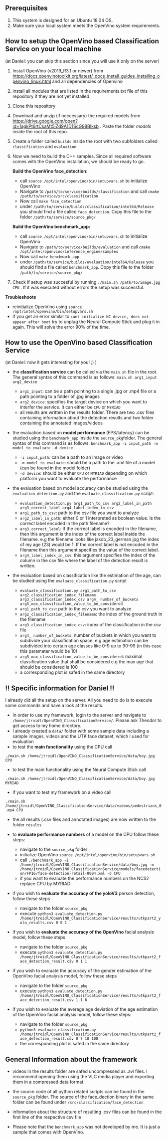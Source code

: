 ## Prerequisites
1. This system is designed for an Ubuntu 18.04 OS.
2. Make sure your local system meets the OpenVino system requirements.

## How to setup the OpenVino based Classification Service on your local machine 
(at Daniel: you can skip this section since you will use it only on the server)

  
1. Install OpenVino (v2019_R3.1 or newer) from https://docs.openvinotoolkit.org/latest/_docs_install_guides_installing_openvino_linux.html and all dependencies of Openvino
2. install all modules that are listed in the requirements.txt file of this repository if they are not yet installed
3. Clone this repository
4. Download and unzip (if neccessary) the required models from https://drive.google.com/open?id=1agkPt6rtCsaMt5iZd9A1D1ScG98BIksb . Paste the folder *models* inside the root of this repo.
5. Create a folder called `builds` inside the root with two subfolders called `classification` and `evaluation`
6. Now we need to build the C++ samples. Since all required software comes with the OpenVino installation, we should be ready to go.

    **Build the OpenVino face_detection:** 
    - call `source /opt/intel/openvino/bin/setupvars.sh` to initialize OpenVino
    - Navigate to `/path/to/service/builds/classification` and call `cmake /path/to/service/src/classification`
    - Now call `make face_detection`
    - under `/path/to/service/builds/classification/intel64/Release` you should find a file called `face_detection`. Copy this file to the folder `/path/to/service/source_pkg/`

    **Build the OpenVino benchmark_app:**
    - call `source /opt/intel/openvino/bin/setupvars.sh` to initialize OpenVino
    - Navigate to `/path/to/service/builds/evaluation` and call `cmake /opt/intel/openvino/inference_engine/samples`
    - Now call `make benchmark_app`
    - under `/path/to/service/builds/evaluation/intel64/Release` you should find a file called `benchmark_app`. Copy this file to the folder `/path/to/service/source_pkg/`

7. Check if setup was succesful by running `./main.sh /path/to/image.jpg CPU` . If it was executed without errors the setup was successful. 


**Troubleshoots**
 - reinitialize OpenVino using `source /opt/intel/openvino/bin/setupvars.sh`
 - if you get an error similar to `cant initialize NC device, does not appear after boot` try to unplug the Neural Compute Stick and plug it in again. This will solve the error 90% of the time.

## How to use the OpenVino based Classification Service
(at Daniel: now it gets interesting for you! ;) )

- the **classification service** can be called via the `main.sh` file in the root. The general syntax of this command is as follows: `main.sh arg1_input arg2_device`
    - `arg1_input`: can be a path pointing to a single .jpg or .mp4 file or a path pointing to a folder of .jpg images
    - `arg2_device`: specifies the target device on which you want to interfer the service. It can either be `CPU` or `MYRIAD`
    - all results are written in the results folder. There are two .csv files containing information about the detection results and two folder containing the annotated images/videos

- the evaluation based on **model performance** (FPS/latency) can be studied using the `benchmark_app` inside the `source_pkg`folder. The general syntax of this command is as follows: `benchmark_app -i input_path -m model_to_evaluate -d device`

    - `-i input_path`: can be a path to an image or video
    - `-m model_to_evaluate`: should be a path to the .xml file of a model (can be found in the model folder)
    - `-d device`: should be either `CPU` or `MYRIAD` depending on which platform you want to evaluate the performance

- the evaluation based on model accuracy can be studied using the `evaluation_detection.py` and the `evaluate_classification.py` script:

    - `evaluation_detection.py arg1_path_to_csv arg2_label_in_path arg3_correct_label arg4_label_index_in_csv`
    - `arg1_path_to_csv`: path to the csv file you want to analyze
    - `arg2_label_in_path`: either 0 or 1 interpreted as boolean value. Is the correct label encoded in the path filename?
    - `arg3_correct_label`: if the correct label is encoded in the filename, then this argument is the index of the correct label inside the filename. e.g the filename looks like jakob_23_german.jpg the index of my age (23) would be 1. If the correct label is not encoded in the filename then this argument specifies the value of the correct label.
    - `arg4_label_index_in_csv`: this argument specifies the index of the column in the csv file where the label of the detection result is written.
- the evaluation based on classification like the estimation of the age, can be studied using the `evaluate_classification.py` script
    - `evaluate_classification.py arg1_path_to_csv arg2_classification_index_filename arg3_classification_index_csv arg4_ number_of_buckets arg5_max_classification_value_to_be_considered`
    - `arg1_path_to_csv`: path to the csv you want to analyze
    - `arg2_classification_index_filename`: the index of the ground truth in the filename
    - `arg3_classification_index_csv`: index of the classification in the csv file 
    - `arg4_ number_of_buckets`: number of buckets in which you want to subdivide your classification space, e.g age estimation can be subdivided into certain age classes like 0-9 up to 90-99 (in this case this parameter would be 10)
    - `arg5_max_classification_value_to_be_considered`: maximal classification value that shall be considered e.g the max age that should be considered is 100
    - a corresponding plot is safed in the same directory

## !! Specific information for Daniel !!
I already did all the setup on the server. All you need to do is to execute some commands and have a look at the results.

- In order to use my framework, login to the server and navigate to `/home/jtroidl/OpenVINO_ClassificationService/`. Please ask Theodor to get access to my home directory. 
- I already created a `data/` folder with some sample data including a sample images, videos and the UTK face dataset, which I used for evaluation
- to test the **main functionality** using the CPU call

`./main.sh /home/jtroidl/OpenVINO_ClassificationService/data/boy.jpg CPU`
- to test the main functionality using the Neural Compute Stick call

`./main.sh /home/jtroidl/OpenVINO_ClassificationService/data/boy.jpg MYRIAD`

- if you want to test my framework on a video call

`./main.sh /home/jtroidl/OpenVINO_ClassificationService/data/videos/pedestrians_0.mp4 CPU`

- the all results (.csv files and annotated images) are now written to the folder `results`

- to **evaluate performance numbers** of a model on the CPU follow these steps:
    - navigate to the `source_pkg` folder 
    - initialize OpenVino `source /opt/intel/openvino/bin/setupvars.sh`
    - call `./benchmark_app -i /home/jtroidl/OpenVINO_ClassificationService/data/boy.jpg -m /home/jtroidl/OpenVINO_ClassificationService/models/facedetection/FP16/face-detection-retail-0004.xml -d CPU`
    - if you want to evaluate the performance numbers on the NCS2 replace CPU by MYRIAD

- if you wish to **evaluate the accuracy of the yoloV3** person detection, follow these steps
    - navigate to the folder `source_pkg`
    - execute `python3 evaluate_detection.py /home/jtroidl/OpenVINO_ClassificationService/results/utkpart2_yolo_results.csv 0 0 1`
- if you wish to **evaluate the accuracy of the OpenVino** facial analysis model, follow these steps
    - navigate to the folder `source_pkg`
    - execute `python3 evaluate_detection.py /home/jtroidl/OpenVINO_ClassificationService/results/utkpart2_face_detection_result.csv 0 1 1`
- if you wish to evaluate the accuracy of the gender estimation of the OpenVino facial analysis model, follow these steps
    - navigate to the folder `source_pkg`
    - execute `python3 evaluate_detection.py /home/jtroidl/OpenVINO_ClassificationService/results/utkpart2_face_detection_result.csv 1 1 6`

- if you wish to evaluate the average age deviation of the age estimation of the OpenVino facial analysis model, follow these steps:
    - navigate to the folder `source_pkg`
    - `python3 evaluate_classification.py /home/jtroidl/OpenVINO_ClassificationService/results/utkpart2_face_detection_result.csv 0 7 10 100` 
    - the corresponding plot is safed in the same directory


## General Information about the framework 

- videos in the results folder are safed uncompressed as .avi files. I recommend opening them using the VLC media player and exporting them in a compressed data format.

 - the source code of all python related scripts can be found in the `source_pkg` folder. The source of the face_dection binary in the same folder can be found under `/src/classification/face_detection`

- information about the structure of resulting .csv files can be found in the first line of the respective csv file

- Please note that the `benchmark_app` was not developed by me. It is just a sample that comes with OpenVino.

